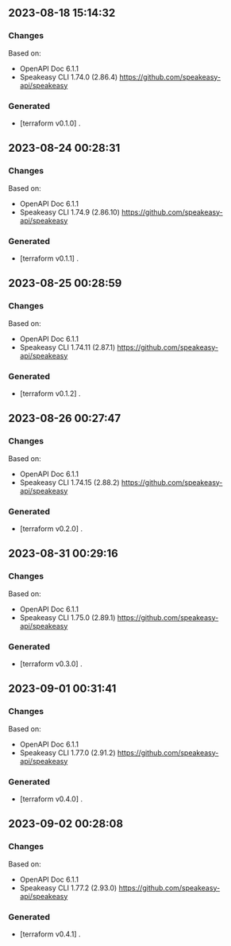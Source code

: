 

## 2023-08-18 15:14:32
### Changes
Based on:
- OpenAPI Doc 6.1.1 
- Speakeasy CLI 1.74.0 (2.86.4) https://github.com/speakeasy-api/speakeasy
### Generated
- [terraform v0.1.0] .

## 2023-08-24 00:28:31
### Changes
Based on:
- OpenAPI Doc 6.1.1 
- Speakeasy CLI 1.74.9 (2.86.10) https://github.com/speakeasy-api/speakeasy
### Generated
- [terraform v0.1.1] .

## 2023-08-25 00:28:59
### Changes
Based on:
- OpenAPI Doc 6.1.1 
- Speakeasy CLI 1.74.11 (2.87.1) https://github.com/speakeasy-api/speakeasy
### Generated
- [terraform v0.1.2] .

## 2023-08-26 00:27:47
### Changes
Based on:
- OpenAPI Doc 6.1.1 
- Speakeasy CLI 1.74.15 (2.88.2) https://github.com/speakeasy-api/speakeasy
### Generated
- [terraform v0.2.0] .

## 2023-08-31 00:29:16
### Changes
Based on:
- OpenAPI Doc 6.1.1 
- Speakeasy CLI 1.75.0 (2.89.1) https://github.com/speakeasy-api/speakeasy
### Generated
- [terraform v0.3.0] .

## 2023-09-01 00:31:41
### Changes
Based on:
- OpenAPI Doc 6.1.1 
- Speakeasy CLI 1.77.0 (2.91.2) https://github.com/speakeasy-api/speakeasy
### Generated
- [terraform v0.4.0] .

## 2023-09-02 00:28:08
### Changes
Based on:
- OpenAPI Doc 6.1.1 
- Speakeasy CLI 1.77.2 (2.93.0) https://github.com/speakeasy-api/speakeasy
### Generated
- [terraform v0.4.1] .